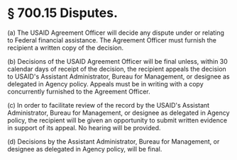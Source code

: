 # § 700.15   Disputes.

(a) The USAID Agreement Officer will decide any dispute under or relating to Federal financial assistance. The Agreement Officer must furnish the recipient a written copy of the decision.


(b) Decisions of the USAID Agreement Officer will be final unless, within 30 calendar days of receipt of the decision, the recipient appeals the decision to USAID's Assistant Administrator, Bureau for Management, or designee as delegated in Agency policy. Appeals must be in writing with a copy concurrently furnished to the Agreement Officer.


(c) In order to facilitate review of the record by the USAID's Assistant Administrator, Bureau for Management, or designee as delegated in Agency policy, the recipient will be given an opportunity to submit written evidence in support of its appeal. No hearing will be provided.


(d) Decisions by the Assistant Administrator, Bureau for Management, or designee as delegated in Agency policy, will be final.




